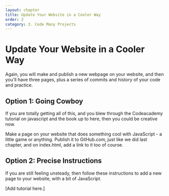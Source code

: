 ```yaml
---
layout: chapter
title: Update Your Website in a Cooler Way
order: 2
category: 3. Code Many Projects
---
```


# Update Your Website in a Cooler Way

Again, you will make and publish a new webpage on your website, and then
you'll have three pages, plus a series of commits and history of your code and
practice.

##  Option 1: Going Cowboy

If you are totally getting all of this, and you blew through the Codeacademy
tutorial on javascript and the book up to here, then you could be creative
now.

Make a page on your website that does something cool with JavaScript - a
little game or anything. Publish it to GitHub.com, just like we did last
chapter, and on index.html, add a link to it too of course.

##  Option 2: Precise Instructions

If you are still feeling unsteady, then follow these instructions to add a new
page to your website, with a bit of JavaScript.

[Add tutorial here.]

